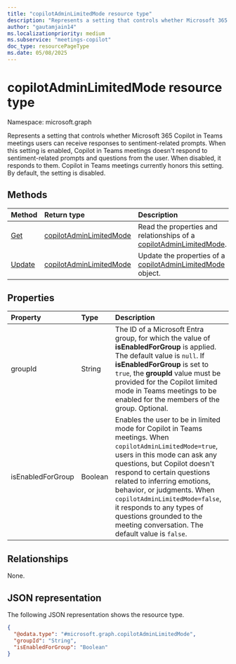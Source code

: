 ```yaml
---
title: "copilotAdminLimitedMode resource type"
description: "Represents a setting that controls whether Microsoft 365 Copilot in Teams meetings users can receive responses to sentiment-related prompts."
author: "gautamjain14"
ms.localizationpriority: medium
ms.subservice: "meetings-copilot"
doc_type: resourcePageType
ms.date: 05/08/2025
---
```


# copilotAdminLimitedMode resource type

Namespace: microsoft.graph

Represents a setting that controls whether Microsoft 365 Copilot in Teams meetings users can receive responses to sentiment-related prompts. When this setting is enabled, Copilot in Teams meetings doesn't respond to sentiment-related prompts and questions from the user. When disabled, it responds to them. Copilot in Teams meetings currently honors this setting. By default, the setting is disabled.

## Methods
|Method|Return type|Description|
|:---|:---|:---|
|[Get](../api/copilotadminlimitedmode-get.md)|[copilotAdminLimitedMode](../resources/copilotadminlimitedmode.md)|Read the properties and relationships of a [copilotAdminLimitedMode](../resources/copilotadminlimitedmode.md).|
|[Update](../api/copilotadminlimitedmode-update.md)|[copilotAdminLimitedMode](../resources/copilotadminlimitedmode.md)|Update the properties of a [copilotAdminLimitedMode](../resources/copilotadminlimitedmode.md) object.|

## Properties
|Property|Type|Description|
|:---|:---|:---|
|groupId|String|The ID of a Microsoft Entra group, for which the value of **isEnabledForGroup** is applied. The default value is `null`. If **isEnabledForGroup** is set to `true`, the **groupId** value must be provided for the Copilot limited mode in Teams meetings to be enabled for the members of the group. Optional. |
|isEnabledForGroup|Boolean|Enables the user to be in limited mode for Copilot in Teams meetings. When `copilotAdminLimitedMode=true`, users in this mode can ask any questions, but Copilot doesn't respond to certain questions related to inferring emotions, behavior, or judgments. When `copilotAdminLimitedMode=false`, it responds to any types of questions grounded to the meeting conversation. The default value is `false`.|

## Relationships
None.

## JSON representation
The following JSON representation shows the resource type.
<!-- {
  "blockType": "resource",
  "keyProperty": "id",
  "@odata.type": "microsoft.graph.copilotAdminLimitedMode",
  "baseType": "microsoft.graph.entity",
  "openType": false
}
-->
``` json
{
  "@odata.type": "#microsoft.graph.copilotAdminLimitedMode",
  "groupId": "String",
  "isEnabledForGroup": "Boolean"
}
```


